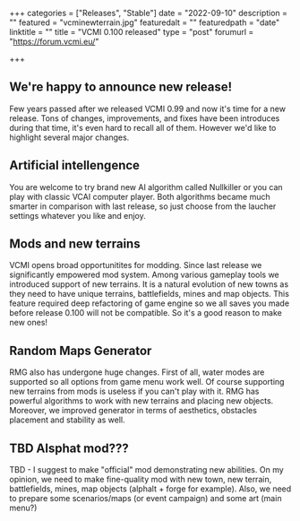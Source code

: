 +++
categories = ["Releases", "Stable"]
date = "2022-09-10"
description = ""
featured = "vcminewterrain.jpg"
featuredalt = ""
featuredpath = "date"
linktitle = ""
title = "VCMI 0.100 released"
type = "post"
forumurl = "https://forum.vcmi.eu/"

+++

## We're happy to announce new release!

Few years passed after we released VCMI 0.99 and now it's time for a new release.
Tons of changes, improvements, and fixes have been introduces during that time, it's even hard to recall all of them.
However we'd like to highlight several major changes.

## Artificial intellengence
You are welcome to try brand new AI algorithm called Nullkiller or you can play with classic VCAI computer player.
Both algorithms became much smarter in comparison with last release, so just choose from the laucher settings whatever you like and enjoy.

## Mods and new terrains
VCMI opens broad opportunitites for modding. Since last release we significantly empowered mod system.
Among various gameplay tools we introduced support of new terrains. It is a natural evolution of new towns as they need to have unique terrains, battlefields, mines and map objects. This feature required deep refactoring of game engine so we all saves you made before release 0.100 will not be compatible. So it's a good reason to make new ones!

## Random Maps Generator
RMG also has undergone huge changes. First of all, water modes are supported so all options from game menu work well.
Of course supporting new terrains from mods is useless if you can't play with it. RMG has powerful algorithms to work with new terrains and placing new objects. Moreover, we improved generator in terms of aesthetics, obstacles placement and stability as well.

## TBD Alsphat mod???
TBD - I suggest to make "official" mod demonstrating new abilities.
On my opinion, we need to make fine-quality mod with new town, new terrain, battlefields, mines, map objects (alphalt + forge for example). Also, we need to prepare some scenarios/maps (or event campaign) and some art (main menu?)